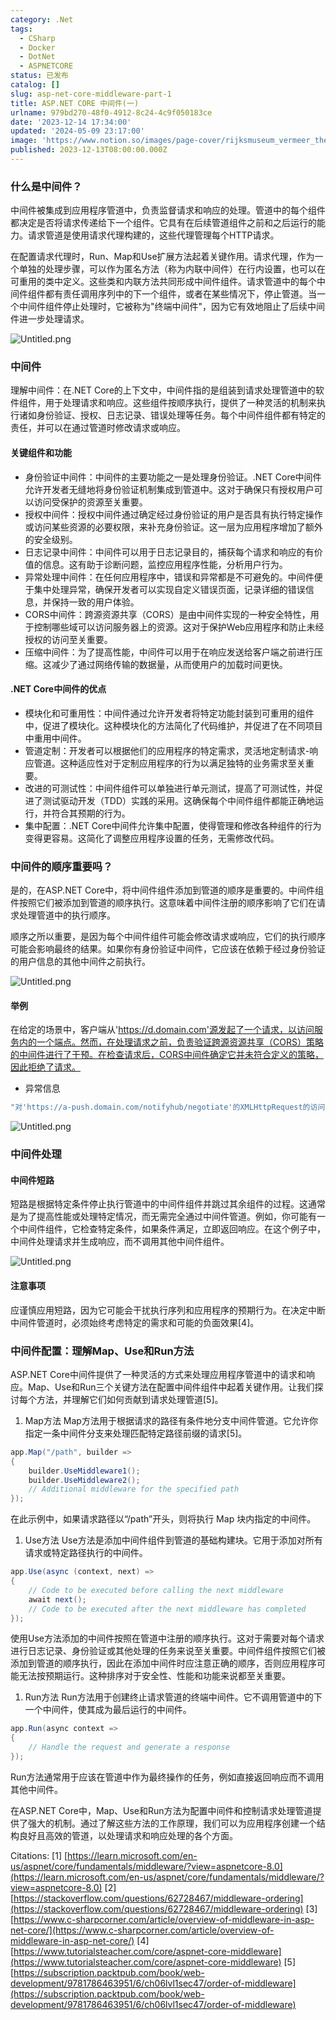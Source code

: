 ```yaml
---
category: .Net
tags:
  - CSharp
  - Docker
  - DotNet
  - ASPNETCORE
status: 已发布
catalog: []
slug: asp-net-core-middleware-part-1
title: ASP.NET CORE 中间件(一)
urlname: 979bd270-48f0-4912-8c24-4c9f050183ce
date: '2023-12-14 17:34:00'
updated: '2024-05-09 23:17:00'
image: 'https://www.notion.so/images/page-cover/rijksmuseum_vermeer_the_milkmaid.jpg'
published: 2023-12-13T08:00:00.000Z
---
```


### 什么是中间件？


中间件被集成到应用程序管道中，负责监督请求和响应的处理。管道中的每个组件都决定是否将请求传递给下一个组件。它具有在后续管道组件之前和之后运行的能力。请求管道是使用请求代理构建的，这些代理管理每个HTTP请求。


在配置请求代理时，Run、Map和Use扩展方法起着关键作用。请求代理，作为一个单独的处理步骤，可以作为匿名方法（称为内联中间件）在行内设置，也可以在可重用的类中定义。这些类和内联方法共同形成中间件组件。请求管道中的每个中间件组件都有责任调用序列中的下一个组件，或者在某些情况下，停止管道。当一个中间件组件停止处理时，它被称为"终端中间件"，因为它有效地阻止了后续中间件进一步处理请求。


![Untitled.png](https://prod-files-secure.s3.us-west-2.amazonaws.com/5d24fe63-e567-4804-86f9-9fdc62e13082/da807807-d02d-4fa1-86b6-db45e4678714/Untitled.png?X-Amz-Algorithm=AWS4-HMAC-SHA256&X-Amz-Content-Sha256=UNSIGNED-PAYLOAD&X-Amz-Credential=ASIAZI2LB466ZC7TE3DD%2F20250201%2Fus-west-2%2Fs3%2Faws4_request&X-Amz-Date=20250201T053445Z&X-Amz-Expires=3600&X-Amz-Security-Token=IQoJb3JpZ2luX2VjEMb%2F%2F%2F%2F%2F%2F%2F%2F%2F%2FwEaCXVzLXdlc3QtMiJGMEQCICBWp2cwFG3CwbLQam%2BFNzFxIOhYgwHRhlqufQeXeHzwAiB8cd6JtW7oj%2Fc55aKCWW7GF%2FL%2FPvirl9rgi74GOI9vHSqIBAjO%2F%2F%2F%2F%2F%2F%2F%2F%2F%2F8BEAAaDDYzNzQyMzE4MzgwNSIM%2FhuAGvYYvqZrw484KtwDoeG8qKVSaeYUdvDdf6PCYVBHd3R1E03n%2BigL00k0RBhbYkI0glR8Md4ypMNyhbvEULuicJRJ%2BPgfagYrUYMav8EgTcQTC4GPQ2GDOhOZItyO63MJTT%2F%2FkDKqgM5rwGxNH7mYmgR%2FDYgmRdRUKJxYxbFIKOr6nRmNKmTBW5wLVEAI4k22%2FjfQLUgI1PZI3Z9ragB6D%2FPojVxFT8o%2FhKoJrlzG8BP5Kp5t7UaWSDqLbkMh0AvKCbtFCUQUrxmkbwNaLf%2Bpguf0V%2Br1sRaqZO%2F4yIQEr%2FD%2F2UMbZTGIRqwSTPoznc4%2FhB9SSc0B%2FYLnaDmomU63hW2aePav%2BA6bLwnN5n7h49X1jLU78MuchaOgbzzgnDGHEE0DTRX3elL%2BX6RHvvlop39qJLpSoLY1s8C3ZKVTNVFpDKXwspJr2vLdSX6d0RPgg7hjkTUoe366CJYeubrrqqqltWJ4nlX5DrQLcI72OZsFC3KhBV3WNcxmwCJcs9K5xXfYmR%2FEehbrMHRz4yWlEzGMbte%2FzSVsKrgokH3UInGzGkHfH9iHXSLwDNaH6WyjJpqbgBazKOAzRtyu4Ak07Yd7Qni19Haw4lMNEJX9dWLjngjPewqFsxppX%2BkKe2%2FGckdHe49LzuUw3t32vAY6pgFgdLAINWLWVL458PxUWCFTHaz4v6%2BFvv9zvKlszK6d5YhFg%2FTin%2BbeRv%2F%2BM%2Fee2fa0NqFomZkRkjRQWzmnOEwLBRY3rJVQspkp%2FVzc1NqNmDIYseGXDgqsCbavjXrBft6e5w5duNG%2FX6S6%2FgYX6DVyh63XGFRb1WkwzUcx8mSuNq%2FX%2FaEqjBjBJUWOagZz89f96tbmVj%2BleHmiL5d7%2BkK2rzQchE5p&X-Amz-Signature=f3a83956c20809664fd4e6f22aa6435ffa743fecdd7d257d6e51542851b51baf&X-Amz-SignedHeaders=host&x-id=GetObject)


### 中间件


理解中间件：在.NET Core的上下文中，中间件指的是组装到请求处理管道中的软件组件，用于处理请求和响应。这些组件按顺序执行，提供了一种灵活的机制来执行诸如身份验证、授权、日志记录、错误处理等任务。每个中间件组件都有特定的责任，并可以在通过管道时修改请求或响应。


#### 关键组件和功能

- 身份验证中间件：中间件的主要功能之一是处理身份验证。.NET Core中间件允许开发者无缝地将身份验证机制集成到管道中。这对于确保只有授权用户可以访问受保护的资源至关重要。
- 授权中间件：授权中间件通过确定经过身份验证的用户是否具有执行特定操作或访问某些资源的必要权限，来补充身份验证。这一层为应用程序增加了额外的安全级别。
- 日志记录中间件：中间件可以用于日志记录目的，捕获每个请求和响应的有价值的信息。这有助于诊断问题，监控应用程序性能，分析用户行为。
- 异常处理中间件：在任何应用程序中，错误和异常都是不可避免的。中间件便于集中处理异常，确保开发者可以实现自定义错误页面，记录详细的错误信息，并保持一致的用户体验。
- CORS中间件：跨源资源共享（CORS）是由中间件实现的一种安全特性，用于控制哪些域可以访问服务器上的资源。这对于保护Web应用程序和防止未经授权的访问至关重要。
- 压缩中间件：为了提高性能，中间件可以用于在响应发送给客户端之前进行压缩。这减少了通过网络传输的数据量，从而使用户的加载时间更快。

#### .NET Core中间件的优点

- 模块化和可重用性：中间件通过允许开发者将特定功能封装到可重用的组件中，促进了模块化。这种模块化的方法简化了代码维护，并促进了在不同项目中重用中间件。
- 管道定制：开发者可以根据他们的应用程序的特定需求，灵活地定制请求-响应管道。这种适应性对于定制应用程序的行为以满足独特的业务需求至关重要。
- 改进的可测试性：中间件组件可以单独进行单元测试，提高了可测试性，并促进了测试驱动开发（TDD）实践的采用。这确保每个中间件组件都能正确地运行，并符合其预期的行为。
- 集中配置：.NET Core中间件允许集中配置，使得管理和修改各种组件的行为变得更容易。这简化了调整应用程序设置的任务，无需修改代码。

### 中间件的顺序重要吗？


是的，在ASP.NET Core中，将中间件组件添加到管道的顺序是重要的。中间件组件按照它们被添加到管道的顺序执行。这意味着中间件注册的顺序影响了它们在请求处理管道中的执行顺序。


顺序之所以重要，是因为每个中间件组件可能会修改请求或响应，它们的执行顺序可能会影响最终的结果。如果你有身份验证中间件，它应该在依赖于经过身份验证的用户信息的其他中间件之前执行。


![Untitled.png](https://prod-files-secure.s3.us-west-2.amazonaws.com/5d24fe63-e567-4804-86f9-9fdc62e13082/24f795a2-1c5a-4a6b-a0d8-2afb160076f1/Untitled.png?X-Amz-Algorithm=AWS4-HMAC-SHA256&X-Amz-Content-Sha256=UNSIGNED-PAYLOAD&X-Amz-Credential=ASIAZI2LB466ZC7TE3DD%2F20250201%2Fus-west-2%2Fs3%2Faws4_request&X-Amz-Date=20250201T053445Z&X-Amz-Expires=3600&X-Amz-Security-Token=IQoJb3JpZ2luX2VjEMb%2F%2F%2F%2F%2F%2F%2F%2F%2F%2FwEaCXVzLXdlc3QtMiJGMEQCICBWp2cwFG3CwbLQam%2BFNzFxIOhYgwHRhlqufQeXeHzwAiB8cd6JtW7oj%2Fc55aKCWW7GF%2FL%2FPvirl9rgi74GOI9vHSqIBAjO%2F%2F%2F%2F%2F%2F%2F%2F%2F%2F8BEAAaDDYzNzQyMzE4MzgwNSIM%2FhuAGvYYvqZrw484KtwDoeG8qKVSaeYUdvDdf6PCYVBHd3R1E03n%2BigL00k0RBhbYkI0glR8Md4ypMNyhbvEULuicJRJ%2BPgfagYrUYMav8EgTcQTC4GPQ2GDOhOZItyO63MJTT%2F%2FkDKqgM5rwGxNH7mYmgR%2FDYgmRdRUKJxYxbFIKOr6nRmNKmTBW5wLVEAI4k22%2FjfQLUgI1PZI3Z9ragB6D%2FPojVxFT8o%2FhKoJrlzG8BP5Kp5t7UaWSDqLbkMh0AvKCbtFCUQUrxmkbwNaLf%2Bpguf0V%2Br1sRaqZO%2F4yIQEr%2FD%2F2UMbZTGIRqwSTPoznc4%2FhB9SSc0B%2FYLnaDmomU63hW2aePav%2BA6bLwnN5n7h49X1jLU78MuchaOgbzzgnDGHEE0DTRX3elL%2BX6RHvvlop39qJLpSoLY1s8C3ZKVTNVFpDKXwspJr2vLdSX6d0RPgg7hjkTUoe366CJYeubrrqqqltWJ4nlX5DrQLcI72OZsFC3KhBV3WNcxmwCJcs9K5xXfYmR%2FEehbrMHRz4yWlEzGMbte%2FzSVsKrgokH3UInGzGkHfH9iHXSLwDNaH6WyjJpqbgBazKOAzRtyu4Ak07Yd7Qni19Haw4lMNEJX9dWLjngjPewqFsxppX%2BkKe2%2FGckdHe49LzuUw3t32vAY6pgFgdLAINWLWVL458PxUWCFTHaz4v6%2BFvv9zvKlszK6d5YhFg%2FTin%2BbeRv%2F%2BM%2Fee2fa0NqFomZkRkjRQWzmnOEwLBRY3rJVQspkp%2FVzc1NqNmDIYseGXDgqsCbavjXrBft6e5w5duNG%2FX6S6%2FgYX6DVyh63XGFRb1WkwzUcx8mSuNq%2FX%2FaEqjBjBJUWOagZz89f96tbmVj%2BleHmiL5d7%2BkK2rzQchE5p&X-Amz-Signature=b3e6d43b965bc352369d85a7ce871f174f103375f843849f8df65d4ae3dd3fbb&X-Amz-SignedHeaders=host&x-id=GetObject)


#### 举例


在给定的场景中，客户端从'https://d.domain.com'源发起了一个请求，以访问服务内的一个端点。然而，在处理请求之前，负责验证跨源资源共享（CORS）策略的中间件进行了干预。在检查请求后，CORS中间件确定它并未符合定义的策略，因此拒绝了请求。

- 异常信息

```c#
"对'https://a-push.domain.com/notifyhub/negotiate'的XMLHttpRequest的访问，源自'https://d.domain.com'，已被CORS策略阻止：预检请求的响应未通过访问控制检查：请求的资源上没有'Access-Control-Allow-Origin'头。"[1][2][3]
```


![Untitled.png](https://prod-files-secure.s3.us-west-2.amazonaws.com/5d24fe63-e567-4804-86f9-9fdc62e13082/371d9517-dafe-4432-94b7-2d14d1593167/Untitled.png?X-Amz-Algorithm=AWS4-HMAC-SHA256&X-Amz-Content-Sha256=UNSIGNED-PAYLOAD&X-Amz-Credential=ASIAZI2LB466ZC7TE3DD%2F20250201%2Fus-west-2%2Fs3%2Faws4_request&X-Amz-Date=20250201T053445Z&X-Amz-Expires=3600&X-Amz-Security-Token=IQoJb3JpZ2luX2VjEMb%2F%2F%2F%2F%2F%2F%2F%2F%2F%2FwEaCXVzLXdlc3QtMiJGMEQCICBWp2cwFG3CwbLQam%2BFNzFxIOhYgwHRhlqufQeXeHzwAiB8cd6JtW7oj%2Fc55aKCWW7GF%2FL%2FPvirl9rgi74GOI9vHSqIBAjO%2F%2F%2F%2F%2F%2F%2F%2F%2F%2F8BEAAaDDYzNzQyMzE4MzgwNSIM%2FhuAGvYYvqZrw484KtwDoeG8qKVSaeYUdvDdf6PCYVBHd3R1E03n%2BigL00k0RBhbYkI0glR8Md4ypMNyhbvEULuicJRJ%2BPgfagYrUYMav8EgTcQTC4GPQ2GDOhOZItyO63MJTT%2F%2FkDKqgM5rwGxNH7mYmgR%2FDYgmRdRUKJxYxbFIKOr6nRmNKmTBW5wLVEAI4k22%2FjfQLUgI1PZI3Z9ragB6D%2FPojVxFT8o%2FhKoJrlzG8BP5Kp5t7UaWSDqLbkMh0AvKCbtFCUQUrxmkbwNaLf%2Bpguf0V%2Br1sRaqZO%2F4yIQEr%2FD%2F2UMbZTGIRqwSTPoznc4%2FhB9SSc0B%2FYLnaDmomU63hW2aePav%2BA6bLwnN5n7h49X1jLU78MuchaOgbzzgnDGHEE0DTRX3elL%2BX6RHvvlop39qJLpSoLY1s8C3ZKVTNVFpDKXwspJr2vLdSX6d0RPgg7hjkTUoe366CJYeubrrqqqltWJ4nlX5DrQLcI72OZsFC3KhBV3WNcxmwCJcs9K5xXfYmR%2FEehbrMHRz4yWlEzGMbte%2FzSVsKrgokH3UInGzGkHfH9iHXSLwDNaH6WyjJpqbgBazKOAzRtyu4Ak07Yd7Qni19Haw4lMNEJX9dWLjngjPewqFsxppX%2BkKe2%2FGckdHe49LzuUw3t32vAY6pgFgdLAINWLWVL458PxUWCFTHaz4v6%2BFvv9zvKlszK6d5YhFg%2FTin%2BbeRv%2F%2BM%2Fee2fa0NqFomZkRkjRQWzmnOEwLBRY3rJVQspkp%2FVzc1NqNmDIYseGXDgqsCbavjXrBft6e5w5duNG%2FX6S6%2FgYX6DVyh63XGFRb1WkwzUcx8mSuNq%2FX%2FaEqjBjBJUWOagZz89f96tbmVj%2BleHmiL5d7%2BkK2rzQchE5p&X-Amz-Signature=08030b75bf24490888b19a720faea7327dbe2800f22f6b5a366868e917065f90&X-Amz-SignedHeaders=host&x-id=GetObject)


### 中间件处理


#### 中间件短路
短路是根据特定条件停止执行管道中的中间件组件并跳过其余组件的过程。这通常是为了提高性能或处理特定情况，而无需完全通过中间件管道。例如，你可能有一个中间件组件，它检查特定条件，如果条件满足，立即返回响应。在这个例子中，中间件处理请求并生成响应，而不调用其他中间件组件。


![Untitled.png](https://prod-files-secure.s3.us-west-2.amazonaws.com/5d24fe63-e567-4804-86f9-9fdc62e13082/e8a1d943-cb51-4723-936e-23c6af2fb0f9/Untitled.png?X-Amz-Algorithm=AWS4-HMAC-SHA256&X-Amz-Content-Sha256=UNSIGNED-PAYLOAD&X-Amz-Credential=ASIAZI2LB466ZC7TE3DD%2F20250201%2Fus-west-2%2Fs3%2Faws4_request&X-Amz-Date=20250201T053445Z&X-Amz-Expires=3600&X-Amz-Security-Token=IQoJb3JpZ2luX2VjEMb%2F%2F%2F%2F%2F%2F%2F%2F%2F%2FwEaCXVzLXdlc3QtMiJGMEQCICBWp2cwFG3CwbLQam%2BFNzFxIOhYgwHRhlqufQeXeHzwAiB8cd6JtW7oj%2Fc55aKCWW7GF%2FL%2FPvirl9rgi74GOI9vHSqIBAjO%2F%2F%2F%2F%2F%2F%2F%2F%2F%2F8BEAAaDDYzNzQyMzE4MzgwNSIM%2FhuAGvYYvqZrw484KtwDoeG8qKVSaeYUdvDdf6PCYVBHd3R1E03n%2BigL00k0RBhbYkI0glR8Md4ypMNyhbvEULuicJRJ%2BPgfagYrUYMav8EgTcQTC4GPQ2GDOhOZItyO63MJTT%2F%2FkDKqgM5rwGxNH7mYmgR%2FDYgmRdRUKJxYxbFIKOr6nRmNKmTBW5wLVEAI4k22%2FjfQLUgI1PZI3Z9ragB6D%2FPojVxFT8o%2FhKoJrlzG8BP5Kp5t7UaWSDqLbkMh0AvKCbtFCUQUrxmkbwNaLf%2Bpguf0V%2Br1sRaqZO%2F4yIQEr%2FD%2F2UMbZTGIRqwSTPoznc4%2FhB9SSc0B%2FYLnaDmomU63hW2aePav%2BA6bLwnN5n7h49X1jLU78MuchaOgbzzgnDGHEE0DTRX3elL%2BX6RHvvlop39qJLpSoLY1s8C3ZKVTNVFpDKXwspJr2vLdSX6d0RPgg7hjkTUoe366CJYeubrrqqqltWJ4nlX5DrQLcI72OZsFC3KhBV3WNcxmwCJcs9K5xXfYmR%2FEehbrMHRz4yWlEzGMbte%2FzSVsKrgokH3UInGzGkHfH9iHXSLwDNaH6WyjJpqbgBazKOAzRtyu4Ak07Yd7Qni19Haw4lMNEJX9dWLjngjPewqFsxppX%2BkKe2%2FGckdHe49LzuUw3t32vAY6pgFgdLAINWLWVL458PxUWCFTHaz4v6%2BFvv9zvKlszK6d5YhFg%2FTin%2BbeRv%2F%2BM%2Fee2fa0NqFomZkRkjRQWzmnOEwLBRY3rJVQspkp%2FVzc1NqNmDIYseGXDgqsCbavjXrBft6e5w5duNG%2FX6S6%2FgYX6DVyh63XGFRb1WkwzUcx8mSuNq%2FX%2FaEqjBjBJUWOagZz89f96tbmVj%2BleHmiL5d7%2BkK2rzQchE5p&X-Amz-Signature=a4dc938c7521eb6b0e66fd41b57eba542ff9dfc90aa47e50d95276c852ceb019&X-Amz-SignedHeaders=host&x-id=GetObject)


#### 注意事项


应谨慎应用短路，因为它可能会干扰执行序列和应用程序的预期行为。在决定中断中间件管道时，必须始终考虑特定的需求和可能的负面效果[4]。


### 中间件配置：理解Map、Use和Run方法


ASP.NET Core中间件提供了一种灵活的方式来处理应用程序管道中的请求和响应。Map、Use和Run三个关键方法在配置中间件组件中起着关键作用。让我们探讨每个方法，并理解它们如何贡献到请求处理管道[5]。

1. Map方法
Map方法用于根据请求的路径有条件地分支中间件管道。它允许你指定一条中间件分支来处理匹配特定路径前缀的请求[5]。

```c#
app.Map("/path", builder =>
{
    builder.UseMiddleware1();
    builder.UseMiddleware2();
    // Additional middleware for the specified path
});
```


在此示例中，如果请求路径以“/path”开头，则将执行 Map 块内指定的中间件。

1. Use方法
Use方法是添加中间件组件到管道的基础构建块。它用于添加对所有请求或特定路径执行的中间件。

```c#
app.Use(async (context, next) =>
{
    // Code to be executed before calling the next middleware
    await next();
    // Code to be executed after the next middleware has completed
});
```


使用Use方法添加的中间件按照在管道中注册的顺序执行。这对于需要对每个请求进行日志记录、身份验证或其他处理的任务来说至关重要。中间件组件按照它们被添加到管道的顺序执行，因此在添加中间件时应注意正确的顺序，否则应用程序可能无法按预期运行。这种排序对于安全性、性能和功能来说都至关重要。

1. Run方法
Run方法用于创建终止请求管道的终端中间件。它不调用管道中的下一个中间件，使其成为最后运行的中间件。

```c#
app.Run(async context =>
{
    // Handle the request and generate a response
});
```


Run方法通常用于应该在管道中作为最终操作的任务，例如直接返回响应而不调用其他中间件。


在ASP.NET Core中，Map、Use和Run方法为配置中间件和控制请求处理管道提供了强大的机制。通过了解这些方法的工作原理，我们可以为应用程序创建一个结构良好且高效的管道，以处理请求和响应处理的各个方面。


Citations:
[1] [https://learn.microsoft.com/en-us/aspnet/core/fundamentals/middleware/?view=aspnetcore-8.0](https://learn.microsoft.com/en-us/aspnet/core/fundamentals/middleware/?view=aspnetcore-8.0)
[2] [https://stackoverflow.com/questions/62728467/middleware-ordering](https://stackoverflow.com/questions/62728467/middleware-ordering)
[3] [https://www.c-sharpcorner.com/article/overview-of-middleware-in-asp-net-core/](https://www.c-sharpcorner.com/article/overview-of-middleware-in-asp-net-core/)
[4] [https://www.tutorialsteacher.com/core/aspnet-core-middleware](https://www.tutorialsteacher.com/core/aspnet-core-middleware)
[5] [https://subscription.packtpub.com/book/web-development/9781786463951/6/ch06lvl1sec47/order-of-middleware](https://subscription.packtpub.com/book/web-development/9781786463951/6/ch06lvl1sec47/order-of-middleware)

